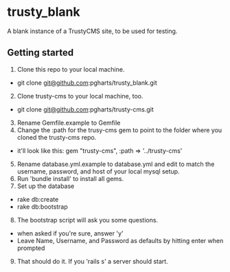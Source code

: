 trusty_blank
============

A blank instance of a TrustyCMS site, to be used for testing.

## Getting started

1. Clone this repo to your local machine.
  * git clone git@github.com:pgharts/trusty_blank.git
2. Clone trusty-cms to your local machine, too.
  * git clone git@github.com:pgharts/trusty-cms.git
3. Rename Gemfile.example to Gemfile
4. Change the :path for the trusy-cms gem to point to the folder where you cloned the trusty-cms repo.
  * it'll look like this: gem "trusty-cms", :path => '../trusty-cms'
5. Rename database.yml.example to database.yml and edit to match the username, password, and host of your local mysql setup.
6. Run 'bundle install' to install all gems.
7. Set up the database
  * rake db:create
  * rake db:bootstrap
8. The bootstrap script will ask you some questions.
  * when asked if you're sure, answer 'y'
  * Leave Name, Username, and Password as defaults by hitting enter when prompted
9. That should do it. If you 'rails s' a server should start.
